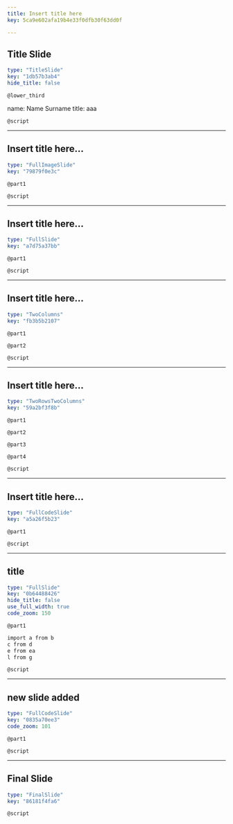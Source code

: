 ```yaml
---
title: Insert title here
key: 5ca9e602afa19b4e33f0dfb30f63dd0f

---
```

## Title Slide

```yaml
type: "TitleSlide"
key: "1db57b3ab4"
hide_title: false
```

`@lower_third`

name: Name Surname
title: aaa


`@script`



---
## Insert title here...

```yaml
type: "FullImageSlide"
key: "79879f0e3c"
```

`@part1`



`@script`



---
## Insert title here...

```yaml
type: "FullSlide"
key: "a7d75a37bb"
```

`@part1`



`@script`



---
## Insert title here...

```yaml
type: "TwoColumns"
key: "fb3b5b2107"
```

`@part1`



`@part2`



`@script`



---
## Insert title here...

```yaml
type: "TwoRowsTwoColumns"
key: "59a2bf3f8b"
```

`@part1`



`@part2`



`@part3`



`@part4`



`@script`



---
## Insert title here...

```yaml
type: "FullCodeSlide"
key: "a5a26f5b23"
```

`@part1`



`@script`



---
## title

```yaml
type: "FullSlide"
key: "0b64488426"
hide_title: false
use_full_width: true
code_zoom: 150
```

`@part1`
```r
import a from b
c from d
e from ea
l from g
```


`@script`



---
## new slide added

```yaml
type: "FullCodeSlide"
key: "0835a70ee3"
code_zoom: 101
```

`@part1`



`@script`



---
## Final Slide

```yaml
type: "FinalSlide"
key: "86181f4fa6"
```

`@script`


